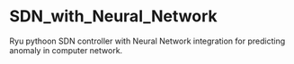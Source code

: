 # SDN_with_Neural_Network
Ryu pythoon SDN controller with Neural Network integration for predicting anomaly in computer network.

